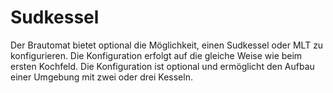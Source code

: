 # Sudkessel

Der Brautomat bietet optional die Möglichkeit, einen Sudkessel oder MLT zu konfigurieren. Die Konfiguration erfolgt auf die gleiche Weise wie beim ersten Kochfeld. Die Konfiguration ist optional und ermöglicht den Aufbau einer Umgebung mit zwei oder drei Kesseln.
